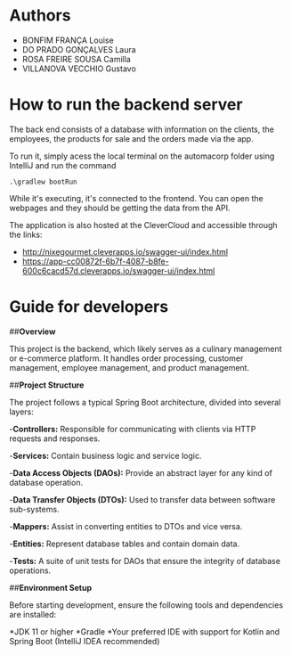 # Authors
- BONFIM FRANÇA Louise
- DO PRADO GONÇALVES Laura
- ROSA FREIRE SOUSA Camilla
- VILLANOVA VECCHIO Gustavo

# How to run the backend server
The back end consists of a database with information on the clients, the employees, the products for sale and the orders made via the app.

To run it, simply acess the local terminal on the automacorp folder using IntelliJ and run the command

    .\gradlew bootRun

While it's executing, it's connected to the frontend. You can open the webpages and they should be getting the data from the API.

The application is also hosted at the CleverCloud and accessible through the links:
- http://nixegourmet.cleverapps.io/swagger-ui/index.html
- https://app-cc00872f-6b7f-4087-b8fe-600c6cacd57d.cleverapps.io/swagger-ui/index.html

# Guide for developers

##**Overview**

This project is the backend, which likely serves as a culinary management or e-commerce platform. It handles order processing, customer management, employee management, and product management.

##**Project Structure**


The project follows a typical Spring Boot architecture, divided into several layers:

-**Controllers:** Responsible for communicating with clients via HTTP requests and responses.

-**Services:** Contain business logic and service logic.

-**Data Access Objects (DAOs):** Provide an abstract layer for any kind of database operation.

-**Data Transfer Objects (DTOs):** Used to transfer data between software sub-systems.

-**Mappers:** Assist in converting entities to DTOs and vice versa.

-**Entities:** Represent database tables and contain domain data.

-**Tests:** A suite of unit tests for DAOs that ensure the integrity of database operations.

##**Environment Setup**

Before starting development, ensure the following tools and dependencies are installed:

*JDK 11 or higher
*Gradle
*Your preferred IDE with support for Kotlin and Spring Boot (IntelliJ IDEA recommended)
